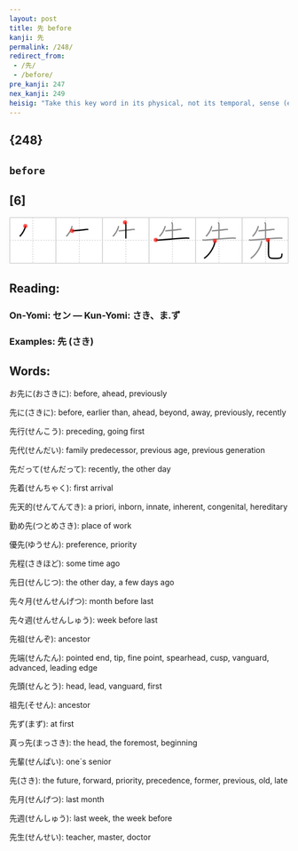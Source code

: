 ```yaml
---
layout: post
title: 先 before
kanji: 先
permalink: /248/
redirect_from:
 - /先/
 - /before/
pre_kanji: 247
nex_kanji: 249
heisig: "Take this key word in its physical, not its temporal, sense (even though it refers to both). If you have a <i>cow</i> with <i>human legs</i>, as the elements show us here, it can only be because you have two people in a <i>cow</i>-suit. I always thought I'd prefer to be the one standing <b>before</b>, rather than the one that holds up the rear and becomes the &quot;butt&quot; of everyone's laughter."
---
```


## {248}

## `before`

## [6]

<div class="stroke"><img src="../images/E58588.png" /></div>

## Reading:

### On-Yomi: セン &mdash; Kun-Yomi: さき、ま.ず

### Examples: 先 (さき)

## Words:

お先に(おさきに): before, ahead, previously

先に(さきに): before, earlier than, ahead, beyond, away, previously, recently

先行(せんこう): preceding, going first

先代(せんだい): family predecessor, previous age, previous generation

先だって(せんだって): recently, the other day

先着(せんちゃく): first arrival

先天的(せんてんてき): a priori, inborn, innate, inherent, congenital, hereditary

勤め先(つとめさき): place of work

優先(ゆうせん): preference, priority

先程(さきほど): some time ago

先日(せんじつ): the other day, a few days ago

先々月(せんせんげつ): month before last

先々週(せんせんしゅう): week before last

先祖(せんぞ): ancestor

先端(せんたん): pointed end, tip, fine point, spearhead, cusp, vanguard, advanced, leading edge

先頭(せんとう): head, lead, vanguard, first

祖先(そせん): ancestor

先ず(まず): at first

真っ先(まっさき): the head, the foremost, beginning

先輩(せんぱい): one´s senior

先(さき): the future, forward, priority, precedence, former, previous, old, late

先月(せんげつ): last month

先週(せんしゅう): last week, the week before

先生(せんせい): teacher, master, doctor
